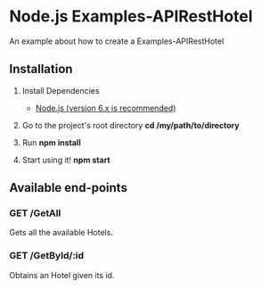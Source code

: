 # Node.js Examples-APIRestHotel

An example about how to create a Examples-APIRestHotel

## Installation

1.  Install Dependencies

    * [Node.js (version 6.x is recommended)](https://nodejs.org/en/)

3.  Go to the project's root directory **cd /my/path/to/directory**
4.  Run **npm install**
5.  Start using it! **npm start**

## Available end-points

### GET /GetAll

Gets all the available Hotels.

### GET /GetById/:id

Obtains an Hotel given its id.